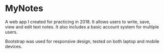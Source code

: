 # MyNotes
A web app I created for practicing in 2018. It allows users to write, save, view and edit text notes. It also includes a basic account system for multiple users. 

Bootstrap was used for responsive design, tested on both laptop and mobile devices.

